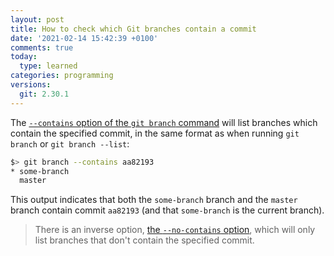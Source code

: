 ```yaml
---
layout: post
title: How to check which Git branches contain a commit
date: '2021-02-14 15:42:39 +0100'
comments: true
today:
  type: learned
categories: programming
versions:
  git: 2.30.1
---
```


The [`--contains` option of the `git branch` command][git-branch-contains] will
list branches which contain the specified commit, in the same format as when
running `git branch` or `git branch --list`:

```bash
$> git branch --contains aa82193
* some-branch
  master
```

This output indicates that both the `some-branch` branch and the `master` branch
contain commit `aa82193` (and that `some-branch` is the current branch).

> There is an inverse option, [the `--no-contains`
> option][git-branch-no-contains], which will only list branches that don't
> contain the specified commit.

[git-branch-contains]: https://git-scm.com/docs/git-branch#Documentation/git-branch.txt---containsltcommitgt
[git-branch-no-contains]: https://git-scm.com/docs/git-branch#Documentation/git-branch.txt---no-containsltcommitgt
